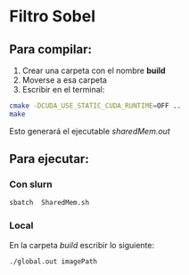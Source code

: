 # Filtro Sobel

## Para compilar:

1. Crear una carpeta con el nombre __build__
2. Moverse a esa carpeta
3. Escribir en el terminal:

```bash
cmake -DCUDA_USE_STATIC_CUDA_RUNTIME=OFF ..
make
```

Esto generará el ejecutable _sharedMem.out_

## Para ejecutar:

### Con slurn

```bash
sbatch  SharedMem.sh
```

### Local
En la carpeta _build_ escribir lo siguiente:

```bash
./global.out imagePath
```
